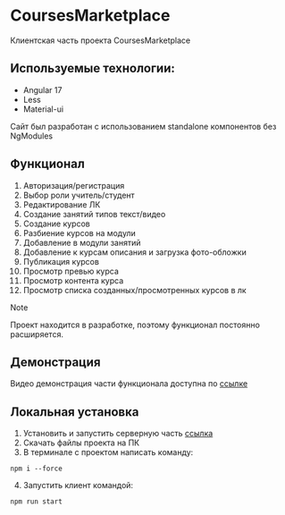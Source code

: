 # CoursesMarketplace
Клиентская часть проекта CoursesMarketplace

## Используемые технологии:
- Angular 17
- Less
- Material-ui

Сайт был разработан с использованием standalone компонентов без NgModules

## Функционал

1. Авторизация/регистрация
2. Выбор роли учитель/студент
3. Редактирование ЛК
4. Создание занятий типов текст/видео
5. Создание курсов
6. Разбиение курсов на модули
7. Добавление в модули занятий
8. Добавление к курсам описания и загрузка фото-обложки
9. Публикация курсов
10. Просмотр превью курса
11. Просмотр контента курса
12. Просмотр списка созданных/просмотренных курсов в лк

> [!NOTE]
> Проект находится в разработке, поэтому функционал постоянно расширяется.

## Демонстрация
Видео демонстрация части функционала доступна по [ссылке](https://kinescope.io/3Zc8K5bzDKq7gEdA9nrZ6G)

## Локальная установка
1. Установить и запустить серверную часть [ссылка](https://github.com/maxgotech/nest-back-courses)
2. Скачать файлы проекта на ПК
3. В терминале с проектом написать команду:
```
npm i --force
```
4. Запустить клиент командой:
```
npm run start
```